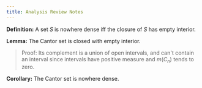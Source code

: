 ```yaml
---
title: Analysis Review Notes
---
```




**Definition:**
A set $S$ is nowhere dense iff the closure of $S$ has empty interior.

**Lemma:**
The Cantor set is closed with empty interior.

> Proof: Its complement is a union of open intervals, and can't contain an interval since intervals have positive measure and $m(C_n)$ tends to zero.

**Corollary:**
The Cantor set is nowhere dense.

